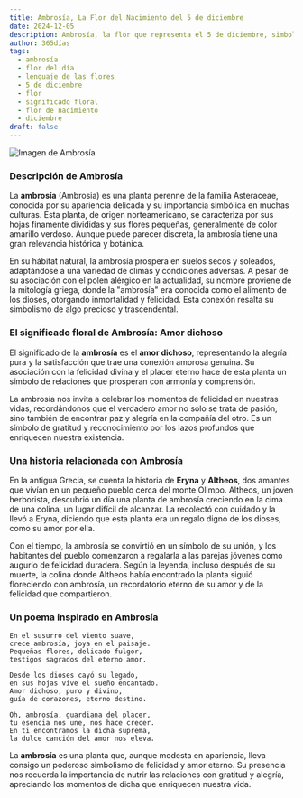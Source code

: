 ```yaml
---
title: Ambrosía, La Flor del Nacimiento del 5 de diciembre
date: 2024-12-05
description: Ambrosía, la flor que representa el 5 de diciembre, simboliza Amor dichoso. Descubre su fascinante historia, significado en el lenguaje de las flores y una poesía que celebra su belleza.
author: 365días
tags:
  - ambrosía
  - flor del día
  - lenguaje de las flores
  - 5 de diciembre
  - flor
  - significado floral
  - flor de nacimiento
  - diciembre
draft: false
---
```



![Imagen de Ambrosía](https://cdn.pixabay.com/photo/2022/09/03/20/33/common-ragweed-7430339_960_720.jpg#center)


### Descripción de Ambrosía

La **ambrosía** (Ambrosia) es una planta perenne de la familia Asteraceae, conocida por su apariencia delicada y su importancia simbólica en muchas culturas. Esta planta, de origen norteamericano, se caracteriza por sus hojas finamente divididas y sus flores pequeñas, generalmente de color amarillo verdoso. Aunque puede parecer discreta, la ambrosía tiene una gran relevancia histórica y botánica.

En su hábitat natural, la ambrosía prospera en suelos secos y soleados, adaptándose a una variedad de climas y condiciones adversas. A pesar de su asociación con el polen alérgico en la actualidad, su nombre proviene de la mitología griega, donde la "ambrosía" era conocida como el alimento de los dioses, otorgando inmortalidad y felicidad. Esta conexión resalta su simbolismo de algo precioso y trascendental.

### El significado floral de Ambrosía: Amor dichoso

El significado de la **ambrosía** es el **amor dichoso**, representando la alegría pura y la satisfacción que trae una conexión amorosa genuina. Su asociación con la felicidad divina y el placer eterno hace de esta planta un símbolo de relaciones que prosperan con armonía y comprensión.

La ambrosía nos invita a celebrar los momentos de felicidad en nuestras vidas, recordándonos que el verdadero amor no solo se trata de pasión, sino también de encontrar paz y alegría en la compañía del otro. Es un símbolo de gratitud y reconocimiento por los lazos profundos que enriquecen nuestra existencia.

### Una historia relacionada con Ambrosía

En la antigua Grecia, se cuenta la historia de **Eryna** y **Altheos**, dos amantes que vivían en un pequeño pueblo cerca del monte Olimpo. Altheos, un joven herborista, descubrió un día una planta de ambrosía creciendo en la cima de una colina, un lugar difícil de alcanzar. La recolectó con cuidado y la llevó a Eryna, diciendo que esta planta era un regalo digno de los dioses, como su amor por ella.

Con el tiempo, la ambrosía se convirtió en un símbolo de su unión, y los habitantes del pueblo comenzaron a regalarla a las parejas jóvenes como augurio de felicidad duradera. Según la leyenda, incluso después de su muerte, la colina donde Altheos había encontrado la planta siguió floreciendo con ambrosía, un recordatorio eterno de su amor y de la felicidad que compartieron.

### Un poema inspirado en Ambrosía

```
En el susurro del viento suave,  
crece ambrosía, joya en el paisaje.  
Pequeñas flores, delicado fulgor,  
testigos sagrados del eterno amor.

Desde los dioses cayó su legado,  
en sus hojas vive el sueño encantado.  
Amor dichoso, puro y divino,  
guía de corazones, eterno destino.

Oh, ambrosía, guardiana del placer,  
tu esencia nos une, nos hace crecer.  
En ti encontramos la dicha suprema,  
la dulce canción del amor nos eleva.
```

La **ambrosía** es una planta que, aunque modesta en apariencia, lleva consigo un poderoso simbolismo de felicidad y amor eterno. Su presencia nos recuerda la importancia de nutrir las relaciones con gratitud y alegría, apreciando los momentos de dicha que enriquecen nuestra vida.